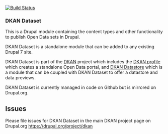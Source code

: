 [![Build Status](https://travis-ci.org/nuams/dkan_dataset.png?branch=7.x-1.x)](https://travis-ci.org/nuams/dkan_dataset)

### DKAN Dataset

This is a Drupal module containing the content types and other functionality to publish Open Data sets in Drupal.

DKAN Dataset is a standalone module that can be added to any existing Drupal 7 site.

DKAN Dataset is part of the [DKAN](https://drupal.org/project/dkan "DKAN homepage") project which includes the [DKAN profile](https://drupal.org/project/dkan "DKAN homepage") which creates a standalone Open Data portal, and [DKAN Datastore](https://drupal.org/project/dkan_datastore "DKAN Datastore homepage") which is a module that can be coupled with DKAN Dataset to offer a datastore and data previews.

DKAN Dataset is currently managed in code on Github but is mirrored on Drupal.org.

## Issues

Please file issues for DKAN Dataset in the main DKAN project page on Drupal.org https://drupal.org/project/dkan
